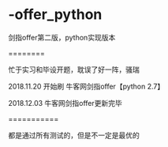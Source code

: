 # -offer_python
剑指offer第二版，python实现版本

========

忙于实习和毕设开题，耽误了好一阵，骚瑞

2018.11.20 开始刷 牛客网剑指offer【python 2.7】

2018.12.03 牛客网剑指offer更新完毕

===========

都是通过所有测试的，但是不一定是最优的

